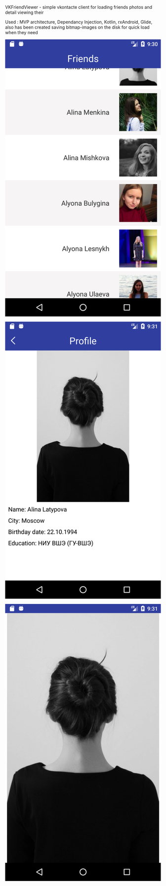 VKFriendViewer - simple vkontacte client for loading friends photos and detail viewing their

Used : MVP architecture, Dependancy Injection, Kotlin,
rxAndroid, Glide, also has been created saving bitmap-images 
on the disk for quick load when they need

![alt text](friends_main.png)

![alt text](profile_detail.png)

![alt text](photo_whole.png)

